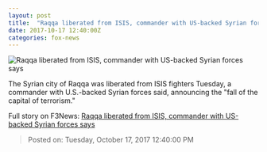 ```yaml
---
layout: post
title:  "Raqqa liberated from ISIS, commander with US-backed Syrian forces says"
date: 2017-10-17 12:40:00Z
categories: fox-news
---
```


![Raqqa liberated from ISIS, commander with US-backed Syrian forces says](http://a57.foxnews.com/images.foxnews.com/content/dam/fox-news/images/2017/10/17/raqqa1.jpg.img.png/0/0/1508239329482.png?ve=1)

The Syrian city of Raqqa was liberated from ISIS fighters Tuesday, a commander with U.S.-backed Syrian forces said, announcing the "fall of the capital of terrorism."


Full story on F3News: [Raqqa liberated from ISIS, commander with US-backed Syrian forces says](http://www.f3nws.com/n/spNXzF)

> Posted on: Tuesday, October 17, 2017 12:40:00 PM
